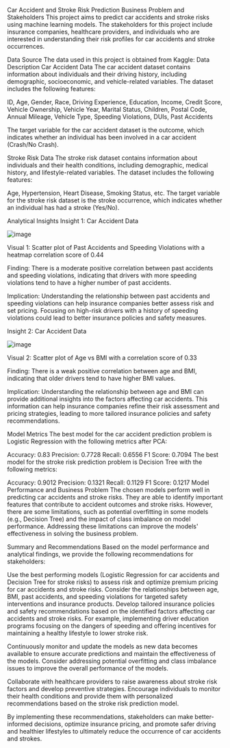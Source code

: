 Car Accident and Stroke Risk Prediction
Business Problem and Stakeholders
This project aims to predict car accidents and stroke risks using machine learning models. The stakeholders for this project include insurance companies, healthcare providers, and individuals who are interested in understanding their risk profiles for car accidents and stroke occurrences.

Data Source
The data used in this project is obtained from Kaggle:
Data Description
Car Accident Data
The car accident dataset contains information about individuals and their driving history, including demographic, socioeconomic, and vehicle-related variables. The dataset includes the following features:

ID, Age, Gender, Race, Driving Experience, Education, Income, Credit Score, Vehicle Ownership, Vehicle Year, Marital Status, Children, Postal Code, Annual Mileage, Vehicle Type, Speeding Violations, DUIs, Past Accidents

The target variable for the car accident dataset is the outcome, which indicates whether an individual has been involved in a car accident (Crash/No Crash).

Stroke Risk Data
The stroke risk dataset contains information about individuals and their health conditions, including demographic, medical history, and lifestyle-related variables. The dataset includes the following features:

Age, Hypertension, Heart Disease, Smoking Status, etc.
The target variable for the stroke risk dataset is the stroke occurrence, which indicates whether an individual has had a stroke (Yes/No).

Analytical Insights
Insight 1: Car Accident Data 

![image](https://user-images.githubusercontent.com/123442350/232346934-b405d847-39a5-4986-847c-3f6f48a4c0b4.png)

Visual 1: Scatter plot of Past Accidents and Speeding Violations with a heatmap correlation score of 0.44

Finding: There is a moderate positive correlation between past accidents and speeding violations, indicating that drivers with more speeding violations tend to have a higher number of past accidents.

Implication: Understanding the relationship between past accidents and speeding violations can help insurance companies better assess risk and set pricing. Focusing on high-risk drivers with a history of speeding violations could lead to better insurance policies and safety measures.

Insight 2: Car Accident Data

![image](https://user-images.githubusercontent.com/123442350/232346949-2c11d41e-815b-4508-bef9-0754b584c04a.png)

Visual 2: Scatter plot of Age vs BMI with a correlation score of 0.33

Finding: There is a weak positive correlation between age and BMI, indicating that older drivers tend to have higher BMI values.

Implication: Understanding the relationship between age and BMI can provide additional insights into the factors affecting car accidents. This information can help insurance companies refine their risk assessment and pricing strategies, leading to more tailored insurance policies and safety recommendations.

Model Metrics
The best model for the car accident prediction problem is Logistic Regression with the following metrics after PCA:

Accuracy: 0.83
Precision: 0.7728
Recall: 0.6556
F1 Score: 0.7094
The best model for the stroke risk prediction problem is Decision Tree with the following metrics:

Accuracy: 0.9012
Precision: 0.1321
Recall: 0.1129
F1 Score: 0.1217
Model Performance and Business Problem
The chosen models perform well in predicting car accidents and stroke risks. They are able to identify important features that contribute to accident outcomes and stroke risks. However, there are some limitations, such as potential overfitting in some models (e.g., Decision Tree) and the impact of class imbalance on model performance. Addressing these limitations can improve the models' effectiveness in solving the business problem.

Summary and Recommendations
Based on the model performance and analytical findings, we provide the following recommendations for stakeholders:

Use the best performing models (Logistic Regression for car accidents and Decision Tree for stroke risks) to assess risk and optimize premium pricing for car accidents and stroke risks. Consider the relationships between age, BMI, past accidents, and speeding violations for targeted safety interventions and insurance products.
Develop tailored insurance policies and safety recommendations based on the identified factors affecting car accidents and stroke risks. For example, implementing driver education programs focusing on the dangers of speeding and offering incentives for maintaining a healthy lifestyle to lower stroke risk.

Continuously monitor and update the models as new data becomes available to ensure accurate predictions and maintain the effectiveness of the models. Consider addressing potential overfitting and class imbalance issues to improve the overall performance of the models.

Collaborate with healthcare providers to raise awareness about stroke risk factors and develop preventive strategies. Encourage individuals to monitor their health conditions and provide them with personalized recommendations based on the stroke risk prediction model.

By implementing these recommendations, stakeholders can make better-informed decisions, optimize insurance pricing, and promote safer driving and healthier lifestyles to ultimately reduce the occurrence of car accidents and strokes.

